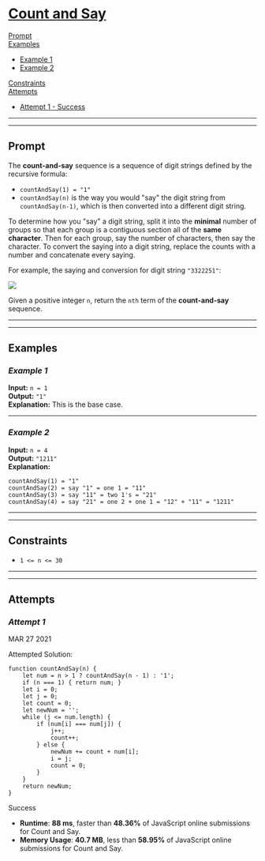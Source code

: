 # [**Count and Say**](https://leetcode.com/problems/count-and-say/)

[Prompt](#prompt)  
[Examples](#examples)
- [Example 1](#example-1)  
- [Example 2](#example-2)  

[Constraints](#constraints)  
[Attempts](#attempts)  
- [Attempt 1 - Success](#attempt-1)  

---
---
## **Prompt**

The **count-and-say** sequence is a sequence of digit strings defined by the recursive formula:

- `countAndSay(1) = "1"`
- `countAndSay(n)` is the way you would "say" the digit string from `countAndSay(n-1)`, which is then converted into a different digit string.

To determine how you "say" a digit string, split it into the **minimal** number of groups so that each group is a contiguous section all of the **same character**. Then for each group, say the number of characters, then say the character. To convert the saying into a digit string, replace the counts with a number and concatenate every saying.

For example, the saying and conversion for digit string `"3322251"`:

![](https://assets.leetcode.com/uploads/2020/10/23/countandsay.jpg)

Given a positive integer `n`, return the `nth` term of the **count-and-say** sequence.

---
---
## **Examples**

### *Example 1*

**Input:** `n = 1`  
**Output:** `"1"`  
**Explanation:** This is the base case.  

---
### *Example 2*

**Input:** `n = 4`  
**Output:** `"1211"`  
**Explanation:** 
```
countAndSay(1) = "1"
countAndSay(2) = say "1" = one 1 = "11"
countAndSay(3) = say "11" = two 1's = "21"
countAndSay(4) = say "21" = one 2 + one 1 = "12" + "11" = "1211"
```

---
---
## **Constraints**
- `1 <= n <= 30`

---   
---
## **Attempts**

### *Attempt 1*
MAR 27 2021

Attempted Solution:
```
function countAndSay(n) {
    let num = n > 1 ? countAndSay(n - 1) : '1';
    if (n === 1) { return num; }
    let i = 0;
    let j = 0;
    let count = 0;
    let newNum = '';
    while (j <= num.length) {
        if (num[i] === num[j]) {
            j++;
            count++;
        } else {
            newNum += count + num[i];
            i = j;
            count = 0;
        }
    }
    return newNum;
}
```

Success

- **Runtime**: **88 ms**, faster than **48.36%** of JavaScript online submissions for Count and Say.
- **Memory Usage**: **40.7 MB**, less than **58.95%** of JavaScript online submissions for Count and Say.
